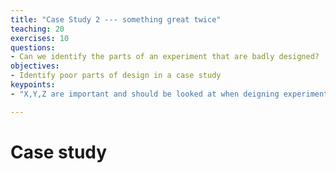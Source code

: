 ```yaml
---
title: "Case Study 2 --- something great twice"
teaching: 20
exercises: 10
questions:
- Can we identify the parts of an experiment that are badly designed?
objectives:
- Identify poor parts of design in a case study   
keypoints:
- "X,Y,Z are important and should be looked at when deigning experiments"

---
```



# Case study
